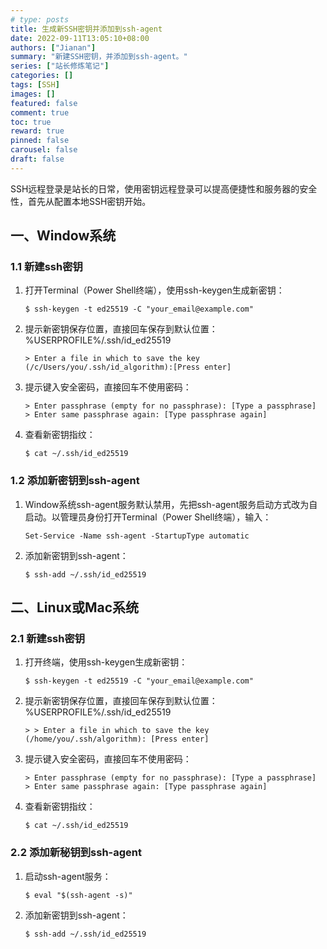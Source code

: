 ```yaml
---
# type: posts 
title: 生成新SSH密钥并添加到ssh-agent
date: 2022-09-11T13:05:10+08:00
authors: ["Jianan"]
summary: "新建SSH密钥，并添加到ssh-agent。"
series: ["站长修炼笔记"]
categories: []
tags: [SSH]
images: []
featured: false
comment: true
toc: true
reward: true
pinned: false
carousel: false
draft: false
---
```


SSH远程登录是站长的日常，使用密钥远程登录可以提高便捷性和服务器的安全性，首先从配置本地SSH密钥开始。

## 一、Window系统
### 1.1 新建ssh密钥
1. 打开Terminal（Power Shell终端），使用ssh-keygen生成新密钥：
    ```shell
    $ ssh-keygen -t ed25519 -C "your_email@example.com"
    ```
2. 提示新密钥保存位置，直接回车保存到默认位置：%USERPROFILE%/.ssh/id_ed25519
    ```shell
    > Enter a file in which to save the key (/c/Users/you/.ssh/id_algorithm):[Press enter]
    ```
3. 提示键入安全密码，直接回车不使用密码：
    ```shell
    > Enter passphrase (empty for no passphrase): [Type a passphrase]
    > Enter same passphrase again: [Type passphrase again]
    ```
4. 查看新密钥指纹：
    ```shell
    $ cat ~/.ssh/id_ed25519
    ```
### 1.2 添加新密钥到ssh-agent
1. Window系统ssh-agent服务默认禁用，先把ssh-agent服务启动方式改为自启动。以管理员身份打开Terminal（Power Shell终端），输入：
    ```shell
    Set-Service -Name ssh-agent -StartupType automatic
    ```
2. 添加新密钥到ssh-agent：
    ```shell
    $ ssh-add ~/.ssh/id_ed25519
    ```

## 二、Linux或Mac系统
### 2.1 新建ssh密钥
1. 打开终端，使用ssh-keygen生成新密钥：
    ```shell
    $ ssh-keygen -t ed25519 -C "your_email@example.com"
    ```
2. 提示新密钥保存位置，直接回车保存到默认位置：%USERPROFILE%/.ssh/id_ed25519
    ```shell
    > > Enter a file in which to save the key (/home/you/.ssh/algorithm): [Press enter]
    ```
3. 提示键入安全密码，直接回车不使用密码：
    ```shell
    > Enter passphrase (empty for no passphrase): [Type a passphrase]
    > Enter same passphrase again: [Type passphrase again]
    ```
4. 查看新密钥指纹：
    ```shell
    $ cat ~/.ssh/id_ed25519
    ```
### 2.2 添加新秘钥到ssh-agent
1. 启动ssh-agent服务：
    ```shell
    $ eval "$(ssh-agent -s)"
    ```
2. 添加新密钥到ssh-agent：
    ```shell
    $ ssh-add ~/.ssh/id_ed25519
    ```
